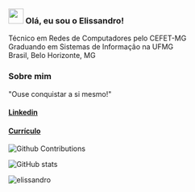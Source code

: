 ### <img src="https://media.giphy.com/media/hvRJCLFzcasrR4ia7z/giphy.gif" width="30px"> Olá, eu sou o Elissandro!

Técnico em Redes de Computadores pelo CEFET-MG <br>
Graduando em Sistemas de Informação na UFMG  <br>
Brasil, Belo Horizonte, MG

### Sobre mim

"Ouse conquistar a si mesmo!"

#### [Linkedin](https://www.linkedin.com/in/elissandro-caetano)
#### [Currículo](https://drive.google.com/file/d/1FIlsaPi6DRKzY9ue5N43DAPAHgd_eRLl/view?usp=sharing)

![Github Contributions](https://github-readme-streak-stats.herokuapp.com/?user=elissandro13)

![GitHub stats](https://github-readme-stats.vercel.app/api?username=elissandro13&show_icons=true&theme=buefy)
  
<p><img align="left" src="https://github-readme-stats.vercel.app/api/top-langs?username=elissandro13&show_icons=true&locale=en&layout=compact" alt="elissandro" /></p>  
  
